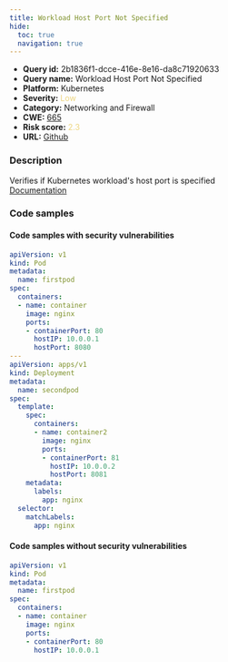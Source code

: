 ```yaml
---
title: Workload Host Port Not Specified
hide:
  toc: true
  navigation: true
---
```


<style>
  .highlight .hll {
    background-color: #ff171742;
  }
  .md-content {
    max-width: 1100px;
    margin: 0 auto;
  }
</style>

-   **Query id:** 2b1836f1-dcce-416e-8e16-da8c71920633
-   **Query name:** Workload Host Port Not Specified
-   **Platform:** Kubernetes
-   **Severity:** <span style="color:#edd57e">Low</span>
-   **Category:** Networking and Firewall
-   **CWE:** <a href="https://cwe.mitre.org/data/definitions/665.html" onclick="newWindowOpenerSafe(event, 'https://cwe.mitre.org/data/definitions/665.html')">665</a>
-   **Risk score:** <span style="color:#edd57e">2.3</span>
-   **URL:** [Github](https://github.com/Checkmarx/kics/tree/master/assets/queries/k8s/workload_host_port_not_specified)

### Description
Verifies if Kubernetes workload's host port is specified<br>
[Documentation](https://kubernetes.io/docs/concepts/services-networking/connect-applications-service/#exposing-the-service)

### Code samples
#### Code samples with security vulnerabilities
```yaml title="Positive test num. 1 - yaml file" hl_lines="24 9"
apiVersion: v1
kind: Pod
metadata:
  name: firstpod
spec:
  containers:
  - name: container
    image: nginx
    ports:
    - containerPort: 80
      hostIP: 10.0.0.1
      hostPort: 8080
---
apiVersion: apps/v1
kind: Deployment
metadata:
  name: secondpod
spec:
  template:
    spec:
      containers:
      - name: container2
        image: nginx
        ports:
        - containerPort: 81
          hostIP: 10.0.0.2
          hostPort: 8081
    metadata:
      labels:
        app: nginx
  selector:
    matchLabels:
      app: nginx

```


#### Code samples without security vulnerabilities
```yaml title="Negative test num. 1 - yaml file"
apiVersion: v1
kind: Pod
metadata:
  name: firstpod
spec:
  containers:
  - name: container
    image: nginx
    ports:
    - containerPort: 80
      hostIP: 10.0.0.1
```

